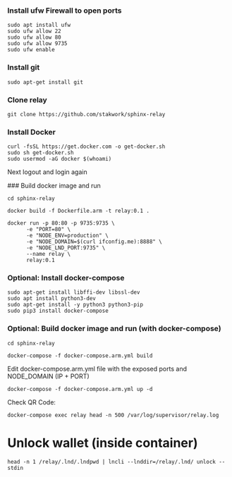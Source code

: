 ### Install ufw Firewall to open ports
```
sudo apt install ufw
sudo ufw allow 22
sudo ufw allow 80
sudo ufw allow 9735
sudo ufw enable
```

### Install git
```
sudo apt-get install git
```

### Clone relay
```
git clone https://github.com/stakwork/sphinx-relay
```

### Install Docker
```
curl -fsSL https://get.docker.com -o get-docker.sh
sudo sh get-docker.sh
sudo usermod -aG docker $(whoami)
```

Next logout and login again

### Build docker image and run
```
cd sphinx-relay

docker build -f Dockerfile.arm -t relay:0.1 .

docker run -p 80:80 -p 9735:9735 \
      -e "PORT=80" \
      -e "NODE_ENV=production" \
      -e "NODE_DOMAIN=$(curl ifconfig.me):8888" \
      -e "NODE_LND_PORT:9735" \
      --name relay \
      relay:0.1
```

### Optional: Install docker-compose
```
sudo apt-get install libffi-dev libssl-dev
sudo apt install python3-dev
sudo apt-get install -y python3 python3-pip
sudo pip3 install docker-compose
```

### Optional: Build docker image and run (with docker-compose)
```
cd sphinx-relay

docker-compose -f docker-compose.arm.yml build
```

Edit docker-compose.arm.yml file with the exposed ports and NODE_DOMAIN (IP + PORT)

```
docker-compose -f docker-compose.arm.yml up -d
```

Check QR Code:
```
docker-compose exec relay head -n 500 /var/log/supervisor/relay.log
```

# Unlock wallet (inside container)

```
head -n 1 /relay/.lnd/.lndpwd | lncli --lnddir=/relay/.lnd/ unlock --stdin
```
